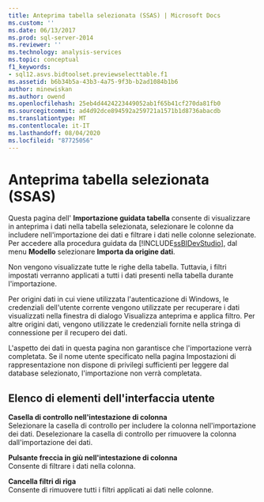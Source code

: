 ```yaml
---
title: Anteprima tabella selezionata (SSAS) | Microsoft Docs
ms.custom: ''
ms.date: 06/13/2017
ms.prod: sql-server-2014
ms.reviewer: ''
ms.technology: analysis-services
ms.topic: conceptual
f1_keywords:
- sql12.asvs.bidtoolset.previewselecttable.f1
ms.assetid: b6b34b5a-43b3-4a75-9f3b-b2ad1084b1b6
author: minewiskan
ms.author: owend
ms.openlocfilehash: 25eb4d4424223449052ab1f65b41cf270da81fb0
ms.sourcegitcommit: ad4d92dce894592a259721a1571b1d8736abacdb
ms.translationtype: MT
ms.contentlocale: it-IT
ms.lasthandoff: 08/04/2020
ms.locfileid: "87725056"
---
```

# <a name="preview-selected-table-ssas"></a>Anteprima tabella selezionata (SSAS)
  Questa pagina dell' **Importazione guidata tabella** consente di visualizzare in anteprima i dati nella tabella selezionata, selezionare le colonne da includere nell'importazione dei dati e filtrare i dati nelle colonne selezionate. Per accedere alla procedura guidata da [!INCLUDE[ssBIDevStudio](../includes/ssbidevstudio-md.md)], dal menu **Modello** selezionare **Importa da origine dati**.  
  
 Non vengono visualizzate tutte le righe della tabella. Tuttavia, i filtri impostati verranno applicati a tutti i dati presenti nella tabella durante l'importazione.  
  
 Per origini dati in cui viene utilizzata l'autenticazione di Windows, le credenziali dell'utente corrente vengono utilizzate per recuperare i dati visualizzati nella finestra di dialogo Visualizza anteprima e applica filtro. Per altre origini dati, vengono utilizzate le credenziali fornite nella stringa di connessione per il recupero dei dati.  
  
 L'aspetto dei dati in questa pagina non garantisce che l'importazione verrà completata. Se il nome utente specificato nella pagina Impostazioni di rappresentazione non dispone di privilegi sufficienti per leggere dal database selezionato, l'importazione non verrà completata.  
  
## <a name="ui-element-list"></a>Elenco di elementi dell'interfaccia utente  
 **Casella di controllo nell'intestazione di colonna**  
 Selezionare la casella di controllo per includere la colonna nell'importazione dei dati. Deselezionare la casella di controllo per rimuovere la colonna dall'importazione dei dati.  
  
 **Pulsante freccia in giù nell'intestazione di colonna**  
 Consente di filtrare i dati nella colonna.  
  
 **Cancella filtri di riga**  
 Consente di rimuovere tutti i filtri applicati ai dati nelle colonne.  
  
  
